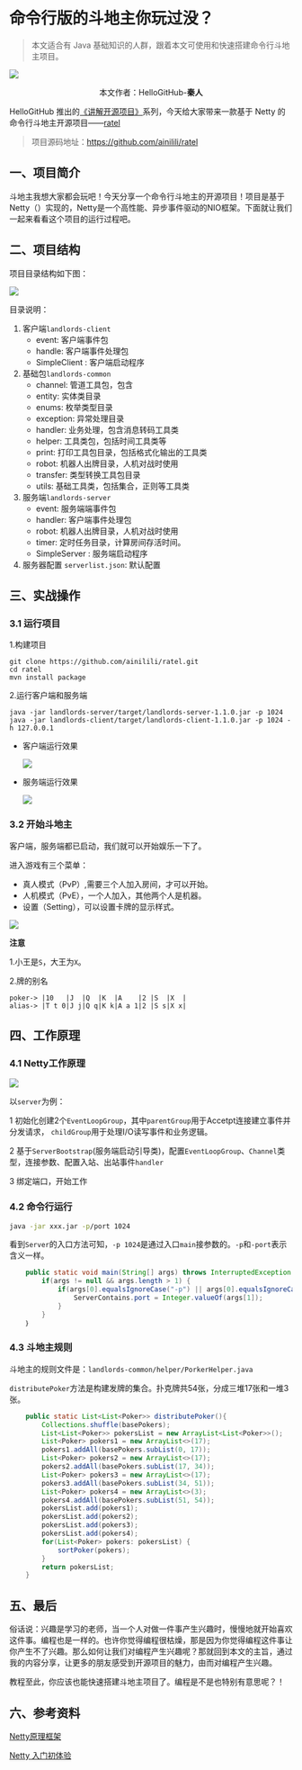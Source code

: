 # 命令行版的斗地主你玩过没？

> 本文适合有 Java 基础知识的人群，跟着本文可使用和快速搭建命令行斗地主项目。

![](.\images\0.png)

<p align="center">本文作者：HelloGitHub-<strong>秦人</strong></p>

HelloGitHub 推出的[《讲解开源项目》](https://github.com/HelloGitHub-Team/Article)系列，今天给大家带来一款基于 Netty 的命令行斗地主开源项目——[ratel](https://github.com/ainilili/ratel) 

> 项目源码地址：<https://github.com/ainilili/ratel> 

## 一、项目简介

斗地主我想大家都会玩吧！今天分享一个命令行斗地主的开源项目！项目是基于Netty（）实现的，Netty是一个高性能、异步事件驱动的NIO框架。下面就让我们一起来看看这个项目的运行过程吧。

## 二、项目结构

项目目录结构如下图：

![](.\images\1.png)

目录说明：

1. 客户端`landlords-client`
   - event: 客户端事件包
   - handle: 客户端事件处理包
   - SimpleClient : 客户端启动程序
2. 基础包`landlords-common`
   - channel: 管道工具包，包含
   - entity: 实体类目录
   - enums: 枚举类型目录
   - exception: 异常处理目录
   - handler: 业务处理，包含消息转码工具类
   - helper: 工具类包，包括时间工具类等
   - print: 打印工具包目录，包括格式化输出的工具类
   - robot: 机器人出牌目录，人机对战时使用
   - transfer: 类型转换工具包目录
   - utils: 基础工具类，包括集合，正则等工具类
3. 服务端`landlords-server` 
   - event: 服务端端事件包
   - handler: 客户端事件处理包
   - robot: 机器人出牌目录，人机对战时使用
   - timer: 定时任务目录，计算房间存活时间。
   - SimpleServer : 服务端启动程序
4. 服务器配置 `serverlist.json`: 默认配置

## 三、实战操作

### 3.1  运行项目

1.构建项目

```
git clone https://github.com/ainilili/ratel.git
cd ratel
mvn install package
```

2.运行客户端和服务端

```
java -jar landlords-server/target/landlords-server-1.1.0.jar -p 1024
java -jar landlords-client/target/landlords-client-1.1.0.jar -p 1024 -h 127.0.0.1
```

- 客户端运行效果

  ![](.\images\2.png)

- 服务端运行效果

  ![](.\images\3.png)



### 3.2 开始斗地主

客户端，服务端都已启动，我们就可以开始娱乐一下了。

进入游戏有三个菜单：

- 真人模式（PvP）,需要三个人加入房间，才可以开始。
- 人机模式（PvE），一个人加入，其他两个人是机器。
- 设置（Setting），可以设置卡牌的显示样式。

![](.\images\4.gif)



**注意**

1.小王是`S`，大王为`X`。

2.牌的别名

```
poker-> |10   |J  |Q  |K  |A    |2 |S  |X  |
alias-> |T t 0|J j|Q q|K k|A a 1|2 |S s|X x|
```

## 四、工作原理

### 4.1 Netty工作原理

![](.\images\5.png)

以`server`为例：

1 初始化创建2个`EventLoopGroup`，其中`parentGroup`用于Accetpt连接建立事件并分发请求， `childGroup`用于处理I/O读写事件和业务逻辑。

2  基于`ServerBootstrap`(服务端启动引导类)，配置`EventLoopGroup`、`Channel`类型，连接参数、配置入站、出站事件`handler`

3 绑定端口，开始工作

### 4.2 命令行运行

```bash
java -jar xxx.jar -p/port 1024
```

看到`Server`的入口方法可知，`-p 1024`是通过入口`main`接参数的。`-p`和`-port`表示含义一样。

```java
	public static void main(String[] args) throws InterruptedException {
		if(args != null && args.length > 1) {
			if(args[0].equalsIgnoreCase("-p") || args[0].equalsIgnoreCase("-port")) {
				ServerContains.port = Integer.valueOf(args[1]);
			}
		}
	｝
```

### 4.3 斗地主规则

斗地主的规则文件是：`landlords-common/helper/PorkerHelper.java`

`distributePoker`方法是构建发牌的集合。扑克牌共54张，分成三堆17张和一堆3张。

```java
	public static List<List<Poker>> distributePoker(){
		Collections.shuffle(basePokers);
		List<List<Poker>> pokersList = new ArrayList<List<Poker>>();
		List<Poker> pokers1 = new ArrayList<>(17);
		pokers1.addAll(basePokers.subList(0, 17));
		List<Poker> pokers2 = new ArrayList<>(17);
		pokers2.addAll(basePokers.subList(17, 34));
		List<Poker> pokers3 = new ArrayList<>(17);
		pokers3.addAll(basePokers.subList(34, 51));
		List<Poker> pokers4 = new ArrayList<>(3);
		pokers4.addAll(basePokers.subList(51, 54));
		pokersList.add(pokers1);
		pokersList.add(pokers2);
		pokersList.add(pokers3);
		pokersList.add(pokers4);
		for(List<Poker> pokers: pokersList) {
			sortPoker(pokers);
		}
		return pokersList;
	}
```

## 五、最后

俗话说：兴趣是学习的老师，当一个人对做一件事产生兴趣时，慢慢地就开始喜欢这件事。编程也是一样的。也许你觉得编程很枯燥，那是因为你觉得编程这件事让你产生不了兴趣。那么如何让我们对编程产生兴趣呢？那就回到本文的主旨，通过我的内容分享，让更多的朋友感受到开源项目的魅力，由而对编程产生兴趣。

教程至此，你应该也能快速搭建斗地主项目了。编程是不是也特别有意思呢？！

## 六、参考资料

[Netty原理框架](https://juejin.im/post/5be00763e51d453d4a5cf289 )

[Netty 入门初体验](https://juejin.im/post/5ba35a76f265da0a951ed4db )